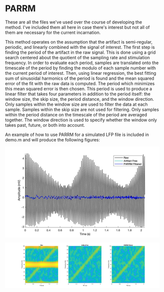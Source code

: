 # PARRM

These are all the files we've used over the course of developing the method. I've included them all here in case there's interest but not all of them are necessary for the current incarnation. 

This method operates on the assumption that the artifact is semi-regular, periodic, and linearly combined with the signal of interest.
The first step is finding the period of the artifact in the raw signal. This is done using a grid search centered about the quotient of the sampling rate and stimulation frequency. In order to evaluate each period, samples are translated onto the timescale of the period by finding the modulo of each sample number with the current period of interest. Then, using linear regression, the best fitting sum of sinusoidal harmonics of the period is found and the mean squared error of the fit with the raw data is computed. The period which minimizes this mean squared error is then chosen. This period is used to produce a linear filter that takes four parameters in addition to the period itself: the window size, the skip size, the period distance, and the window direction. Only samples within the window size are used to filter the data at each sample. Samples within the skip size are not used for filtering. Only samples within the period distance on the timescale of the period are averaged together. The window direction is used to specify whether the window only takes past, future, or both into account.

An example of how to use PARRM for a simulated LFP file is included in demo.m and will produce the following figures:

![Time Domain PARRM](TDDemo.jpg)

![Frequency Domain PARRM](SpecDemo.jpg)
